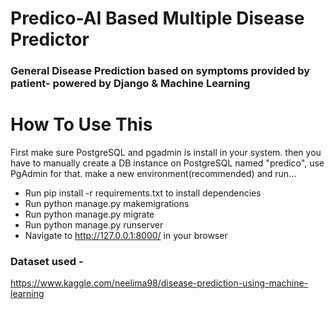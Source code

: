 # Predico-AI Based Multiple Disease Predictor
### General Disease Prediction based on symptoms provided by patient- powered by Django & Machine Learning

# How To Use This
First make sure PostgreSQL and pgadmin is install in your system. 
then you have to manually create a DB instance on PostgreSQL named "predico", use PgAdmin for that.
make a new environment(recommended) and run...

- Run pip install -r requirements.txt to install dependencies
- Run python manage.py makemigrations
- Run python manage.py migrate
- Run python manage.py runserver
- Navigate to http://127.0.0.1:8000/ in your browser

### Dataset used - 
https://www.kaggle.com/neelima98/disease-prediction-using-machine-learning
